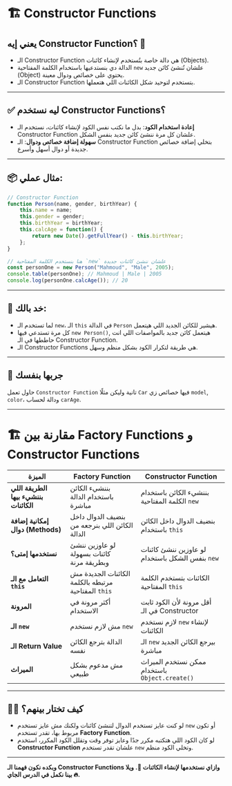 # 🏗 Constructor Functions

## يعني إيه Constructor Function؟ 🤔

- الـ Constructor Function هي دالة خاصة بتُستخدم لإنشاء كائنات (Objects).
- الدالة دي بنستدعيها باستخدام الكلمة المفتاحية `new` علشان تُنشئ كائن جديد (Object) يحتوي على خصائص ودوال معينة.
- الـ Constructor Function بتستخدم لتوحيد شكل الكائنات اللي هتعملها.

---

## ✅ ليه نستخدم Constructor Functions؟

- **إعادة استخدام الكود**: بدل ما نكتب نفس الكود لإنشاء كائنات، نستخدم الـ Constructor Function علشان كل مرة ننشئ كائن جديد بنفس الشكل.
- **سهولة إضافة خصائص ودوال**: الـ Constructor Function بتخلي إضافة خصائص جديدة أو دوال أسهل وأسرع.

---

## 📦 مثال عملي:

```js
// Constructor Function
function Person(name, gender, birthYear) {
	this.name = name;
	this.gender = gender;
	this.birthYear = birthYear;
	this.calcAge = function() {
		return new Date().getFullYear() - this.birthYear;
	};
}

// هنا بنستخدم الكلمة المفتاحية `new` علشان ننشئ كائنات جديدة
const personOne = new Person("Mahmoud", "Male", 2005);
console.table(personOne); // Mahmoud | Male | 2005
console.log(personOne.calcAge()); // 20
````

---

## 🧠 خد بالك:

- لما تستخدم الـ `new`، الـ `this` في الدالة `Person` هيشير للكائن الجديد اللي هيتعمل.
- كل مرة تستدعي فيها `new Person()`, هيتعمل كائن جديد بالمواصفات اللي انت حاططها في الـ Constructor Function.
- الـ Constructor Functions هي طريقة لتكرار الكود بشكل منظم وسهل.

---

## 🧪 جربها بنفسك

حاول تعمل `Constructor Function` تانية وليكن مثلًا `Car` فيها خصائص زي `model`, `color`، ودالة لحساب `carAge`.

--- 

# 🏗 مقارنة بين Factory Functions و Constructor Functions

| **الميزة**                      | **Factory Function**                             | **Constructor Function**                           |
|----------------------------------|--------------------------------------------------|----------------------------------------------------|
| **الطريقة اللي بننشيء بيها الكائنات** | بننشيء الكائن باستخدام الدالة مباشرة            | بننشيء الكائن باستخدام الكلمة المفتاحية `new`     |
| **إمكانية إضافة دوال (Methods)**   | بنضيف الدوال داخل الكائن اللي بنرجعه من الدالة | بنضيف الدوال داخل الكائن باستخدام `this`        |
| **نستخدمها إمتى؟**               | لو عاوزين ننشئ كائنات بسهولة وبطريقة مرنة       | لو عاوزين ننشئ كائنات بنفس الشكل باستخدام `new`  |
| **التعامل مع الـ `this`**        | الكائنات الجديدة مش مرتبطه بالكلمة المفتاحية `this` | الكائنات بتستخدم الكلمة المفتاحية `this`         |
| **المرونة**                      | أكثر مرونة في الاستخدام                         | أقل مرونة لأن الكود ثابت في الـ Constructor       |
| **الـ `new`**                    | مش لازم نستخدم `new`                           | لازم نستخدم `new` لإنشاء الكائنات                |
| **الـ Return Value**             | الدالة بترجع الكائن نفسه                        | الـ `new` بيرجع الكائن الجديد مباشرة             |
| **الميراث**                      | مش مدعوم بشكل طبيعي                             | ممكن نستخدم الميراث باستخدام `Object.create()`   |

---

## 🧑‍🏫 كيف تختار بينهم؟
- لو كنت عايز تستخدم الدوال لتنشئ كائنات ولكنك مش عايز تستخدم `new` أو تكون مربوط بها، تقدر تستخدم **Factory Function**.
- لو كان الكود اللي هتكتبه مكرر جدًا وعايز توفر وقت وتقلل الكود المكرر، استخدم **Constructor Function** علشان تقدر تستخدم `new` وتخلي الكود منظم.

---

**وبكده نكون فهمنا الـ Constructor Functions وازاي نستخدمها لإنشاء الكائنات 👏.** **ويلا بينا نكمل في الدرس الجاي 🔥.**